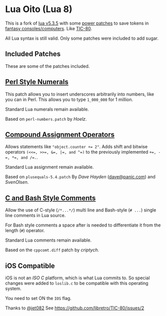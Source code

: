 # Lua Oito (Lua 8)

This is a fork of [lua v5.3.5](https://github.com/lua/lua/tree/v5.3) with some [power patches](http://lua-users.org/wiki/LuaPowerPatches) to save tokens in [fantasy consoles/computers](https://github.com/paladin-t/fantasy). Like [TIC-80](https://github.com/nesbox/TIC-80).

All Lua syntax is still valid. Only some patches were included to add sugar.

## Included Patches

These are some of the patches included.

## [Perl Style Numerals](https://hoelz.ro/projects/lua-power-patches)

This patch allows you to insert underscores
arbitrarily into numbers, like you can in Perl.
This allows you to type `1_000_000` for 1 million.

Standard Lua numerals remain available.

Based on `perl-numbers.patch` by _Hoelz_.

## [Compound Assignment Operators](http://lua-users.org/files/wiki_insecure/power_patches/5.4/plusequals-5.4.patch)

Allows statements like `"object.counter += 2"`. Adds shift and bitwise operators `(<<=, >>=, &=, |=, and ^=)` to the previously implemented `+=, -=, *=, and /=.`.

Standard Lua assignment remain available.

Based on `plusequals-5.4.patch` By _Dave Hayden_ (<dave@panic.com>) and _SvenOlsen_.

## [C and Bash Style Comments](http://lua-users.org/files/wiki_insecure/power_patches/5.2/cppcomt.diff)

Allow the use of C-style (`/*...*/`) multi line and Bash-style (`# ...`) single line comments in Lua source.

For Bash style comments a space after is needed to differentiate it from the length (`#`) operator.

Standard Lua comments remain available.

Based on the `cppcomt.diff` patch by _criptych_.

## iOS Compatible

iOS is not an _ISO C_ platform, which is what Lua commits to. So special changes were added to `loslib.c` to be compatible with this operating system.

You need to set ON the `IOS` flag.

Thanks to [@jet082](https://github.com/jet082)
See https://github.com/libretro/TIC-80/issues/2
